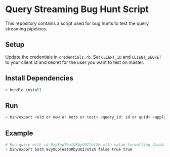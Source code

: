 # Query Streaming Bug Hunt Script
This repository contains a script used for bug hunts to test the query streaming pipelines.

## Setup
Update the credentials in `credentials.rb`. Set `CLIENT_ID` and `CLIENT_SECRET` to your client id and secret for the user you want to test on master.

## Install Dependencies
```bash
> bundle install
```

## Run
```bash
> bin/export <old or new or both or test> <query_id: id or quid> <apply formatting: true or false> <apply vis: true or false> <dev mode: true or false>
```

## Example
```bash
# Run query with id 9vyXupTeatORbyUUI7ot2m with value formatting disabled, vis formatting enabled and dev mode off against both the old and new pipelines.
> bin/export both 9vyXupTeatORbyUUI7ot2m false true true
```
